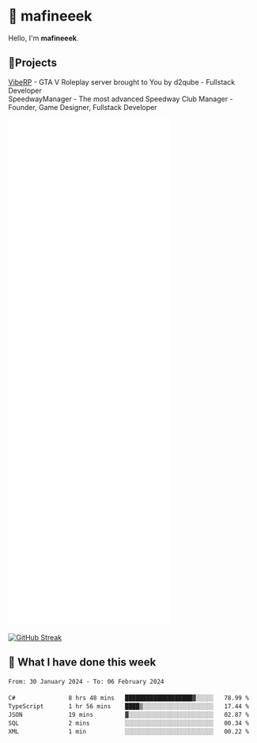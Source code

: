 # 👋 mafineeek
Hello, I'm **mafineeek**.

## 📝Projects

[VibeRP](https://v-rp.pl) - GTA V Roleplay server brought to You by d2qube - Fullstack Developer<br/>
SpeedwayManager - The most advanced Speedway Club Manager - Founder, Game Designer, Fullstack Developer


![](./github-metrics.svg)

[![GitHub Streak](https://streak-stats.demolab.com/?user=mafineeek)](https://git.io/streak-stats)

## 📰 What I have done this week
<!--START_SECTION:waka-->

```txt
From: 30 January 2024 - To: 06 February 2024

C#               8 hrs 48 mins   ███████████████████▓░░░░░   78.99 %
TypeScript       1 hr 56 mins    ████▒░░░░░░░░░░░░░░░░░░░░   17.44 %
JSON             19 mins         ▓░░░░░░░░░░░░░░░░░░░░░░░░   02.87 %
SQL              2 mins          ░░░░░░░░░░░░░░░░░░░░░░░░░   00.34 %
XML              1 min           ░░░░░░░░░░░░░░░░░░░░░░░░░   00.22 %
```

<!--END_SECTION:waka-->
